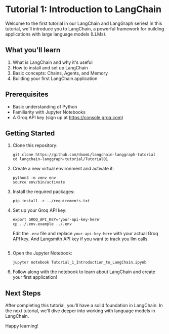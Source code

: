 # Tutorial 1: Introduction to LangChain

Welcome to the first tutorial in our LangChain and LangGraph series! In this tutorial, we'll introduce you to LangChain, a powerful framework for building applications with large language models (LLMs).

## What you'll learn

1. What is LangChain and why it's useful
2. How to install and set up LangChain
3. Basic concepts: Chains, Agents, and Memory
4. Building your first LangChain application

## Prerequisites

- Basic understanding of Python
- Familiarity with Jupyter Notebooks
- A Groq API key (sign up at https://console.groq.com)

## Getting Started

1. Clone this repository:
   ```
   git clone https://github.com/doomL/langchain-langgraph-tutorial
   cd langchain-langgraph-tutorial/Tutorial01
   ```

2. Create a new virtual environment and activate it:
   ```
   python3 -m venv env
   source env/bin/activate
   ```
3. Install the required packages:
   ```
   pip install -r ../requirements.txt 
   ```
4. Set up your Groq API key:
   ```
   export GROQ_API_KEY='your-api-key-here'
   cp ../.env.example ../.env
   ```
   Edit the `.env` file and replace `your-api-key-here` with your actual Groq API key.
   And Langsmith API key if you want to track you llm calls.
   ```

5. Open the Jupyter Notebook:
   ```
   jupyter notebook Tutorial_1_Introduction_to_LangChain.ipynb
6. Follow along with the notebook to learn about LangChain and create your first application!

## Next Steps

After completing this tutorial, you'll have a solid foundation in LangChain. In the next tutorial, we'll dive deeper into working with language models in LangChain.

Happy learning!